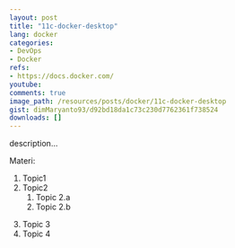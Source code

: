 ```yaml
---
layout: post
title: "11c-docker-desktop"
lang: docker
categories:
- DevOps
- Docker
refs: 
- https://docs.docker.com/
youtube: 
comments: true
image_path: /resources/posts/docker/11c-docker-desktop
gist: dimMaryanto93/d92bd18da1c73c230d7762361f738524
downloads: []
---
```



description...

Materi: 

1. Topic1
2. Topic2
    1. Topic 2.a
    2. Topic 2.b
<!--more-->
3. Topic 3
4. Topic 4